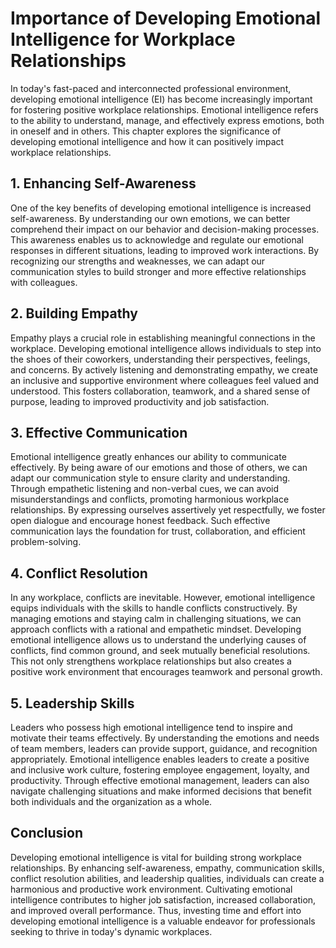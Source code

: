 # Importance of Developing Emotional Intelligence for Workplace Relationships

In today's fast-paced and interconnected professional environment, developing emotional intelligence (EI) has become increasingly important for fostering positive workplace relationships. Emotional intelligence refers to the ability to understand, manage, and effectively express emotions, both in oneself and in others. This chapter explores the significance of developing emotional intelligence and how it can positively impact workplace relationships.

## 1\. Enhancing Self-Awareness

One of the key benefits of developing emotional intelligence is increased self-awareness. By understanding our own emotions, we can better comprehend their impact on our behavior and decision-making processes. This awareness enables us to acknowledge and regulate our emotional responses in different situations, leading to improved work interactions. By recognizing our strengths and weaknesses, we can adapt our communication styles to build stronger and more effective relationships with colleagues.

## 2\. Building Empathy

Empathy plays a crucial role in establishing meaningful connections in the workplace. Developing emotional intelligence allows individuals to step into the shoes of their coworkers, understanding their perspectives, feelings, and concerns. By actively listening and demonstrating empathy, we create an inclusive and supportive environment where colleagues feel valued and understood. This fosters collaboration, teamwork, and a shared sense of purpose, leading to improved productivity and job satisfaction.

## 3\. Effective Communication

Emotional intelligence greatly enhances our ability to communicate effectively. By being aware of our emotions and those of others, we can adapt our communication style to ensure clarity and understanding. Through empathetic listening and non-verbal cues, we can avoid misunderstandings and conflicts, promoting harmonious workplace relationships. By expressing ourselves assertively yet respectfully, we foster open dialogue and encourage honest feedback. Such effective communication lays the foundation for trust, collaboration, and efficient problem-solving.

## 4\. Conflict Resolution

In any workplace, conflicts are inevitable. However, emotional intelligence equips individuals with the skills to handle conflicts constructively. By managing emotions and staying calm in challenging situations, we can approach conflicts with a rational and empathetic mindset. Developing emotional intelligence allows us to understand the underlying causes of conflicts, find common ground, and seek mutually beneficial resolutions. This not only strengthens workplace relationships but also creates a positive work environment that encourages teamwork and personal growth.

## 5\. Leadership Skills

Leaders who possess high emotional intelligence tend to inspire and motivate their teams effectively. By understanding the emotions and needs of team members, leaders can provide support, guidance, and recognition appropriately. Emotional intelligence enables leaders to create a positive and inclusive work culture, fostering employee engagement, loyalty, and productivity. Through effective emotional management, leaders can also navigate challenging situations and make informed decisions that benefit both individuals and the organization as a whole.

## Conclusion

Developing emotional intelligence is vital for building strong workplace relationships. By enhancing self-awareness, empathy, communication skills, conflict resolution abilities, and leadership qualities, individuals can create a harmonious and productive work environment. Cultivating emotional intelligence contributes to higher job satisfaction, increased collaboration, and improved overall performance. Thus, investing time and effort into developing emotional intelligence is a valuable endeavor for professionals seeking to thrive in today's dynamic workplaces.
